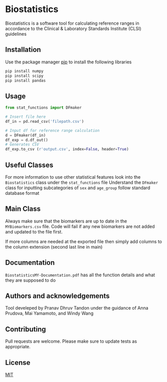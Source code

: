 # Biostatistics

Biostatistics is a software tool for calculating reference ranges in accordance to the Clinical & Laboratory Standards Institute (CLSI) guidelines

## Installation

Use the package manager [pip](https://pip.pypa.io/en/stable/) to install the following libraries

```bash
pip install numpy
pip install scipy
pip install pandas
```

## Usage

```python
from stat_functions import DFmaker

# Insert file here
df_in = pd.read_csv('filepath.csv')

# Input df for reference range calculation
d = DFmaker(df_in)
df_exp = d.df_out()
# Generates CSV
df_exp.to_csv (r'output.csv', index=False, header=True)
```

## Useful Classes

For more information to use other statistical features look into the `Biostatistics`
class under the `stat_functions` file
Understand the `DFmaker` class for inputting subcategories of `sex` and `age_group` follow standard database format

## Main Class

Always make sure that the biomarkers are up to date in the `MYBiomarkers.csv` file. Code will fail if any new biomarkers are not added and updated to the file first.

If more columns are needed at the exported file then simply add columns to the column extension (second last line in main)

## Documentation

`BiostatisticsMY-Documentation.pdf` has all the function details and what they are supposed to do

## Authors and acknowledgements

Tool develeped by Pranav Dhruv Tandon under the guidance of Anna Prudova, Mai Yamamoto, and Windy Wang

## Contributing

Pull requests are welcome.
Please make sure to update tests as appropriate.

## License

[MIT](https://choosealicense.com/licenses/mit/)

